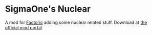 # SigmaOne's Nuclear

A mod for [Factorio](https://www.factorio.com) adding some nuclear related stuff.
Download at [the official mod portal](https://mods.factorio.com/mods/Sigma1/SigmaOne_Nuclear).
